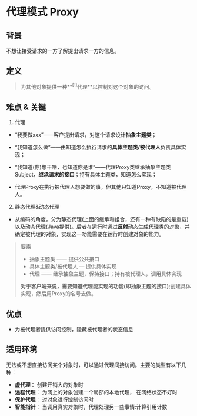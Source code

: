# 代理模式 Proxy
## 背景
不想让接受请求的一方了解提出请求一方的信息。

## 定义
>为其他对象提供一种**<sup>[1]</sup>代理**以控制对这个对象的访问。

## 难点 & 关键
1. 代理
  + “我要做xxx”——客户提出请求，对这个请求设计**抽象主题类**；
  
  + “我知道怎么做”——由知道怎么执行请求的**具体主题类/被代理人**负责具体实现；

  + “我知道(你)想干啥，也知道你是谁”——代理Proxy类继承抽象主题类Subject，**继承请求的接口**；持有具体主题类，知道怎么实现；

  + 代理Proxy在执行被代理人想要做的事，但其他只知道Proxy，不知道被代理人。

2. 静态代理&动态代理
  + 从编码的角度，分为静态代理(上面的继承和组合，还有一种有缺陷的是重载)以及动态代理(Java提供)。后者在运行时通过**反射**动态生成代理类的对象，并确定被代理的对象，实现这一功能需要在运行时创建对象的能力。

> 要素
> + 抽象主题类 —— 提供公共接口
> + 具体主题类/被代理人 — 提供具体实现
> + 代理 —— 继承抽象主题，保持接口；持有被代理人，调用具体实现
> 
> **对于客户端来说，需要知道代理能实现的功能(即抽象主题的接口)**;创建具体实现，然后用Proxy的名号去做。

## 优点
+ 为被代理者提供访问控制，隐藏被代理者的状态信息

## 适用环境
无法或不想直接访问某个对象时，可以通过代理间接访问。主要的类型有以下几种：
+ **虚代理**： 创建开销大的对象时
+ **远程代理**： 为网上的对象创建一个局部的本地代理， 在网络状态不好时
+ **保护代理**： 对对象进行控制访问时
+ **智能指针**： 当调用真实对象时，代理处理另一些事情:计算引用计数




